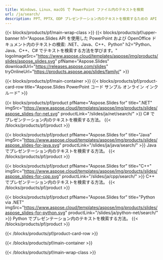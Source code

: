 ```yaml
---
title: Windows、Linux、macOS で PowerPoint ファイル内のテキストを検索
url: /ja/search/
description: PPT、PPTX、ODP プレゼンテーション内のテキストを検索するための API
---
```


{{< blocks/products/pf/main-wrap-class >}}
{{< blocks/products/pf/upper-banner h1="Aspose.Slides API を使用した PowerPoint および OpenOffice ドキュメント内のテキストの検索: .NET、Java、C++、Python" h2="Python、Java、C++、C# でテキストを検索する方法を学びます。" logoImageSrc="https://www.aspose.cloud/templates/aspose/img/products/slides/aspose_slides.svg" pfName="Aspose.Slides" downloadUrl="https://releases.aspose.com/slides" tryOnlineUrl="https://products.aspose.app/slides/family/" >}}

{{< blocks/products/pf/main-container >}}
{{< blocks/products/pf/product-card-row title="Aspose.Slides PowerPoint コード サンプル オンライン インクルード" >}}

{{< blocks/products/pf/product pfName="Aspose.Slides for" title=".NET" imgSrc="https://www.aspose.cloud/templates/aspose/img/products/slides/aspose_slides-for-net.svg" productLink="/slides/ja/net/search/" >}}
C# でプレゼンテーション内のテキストを検索する方法。
{{< /blocks/products/pf/product >}}

{{< blocks/products/pf/product pfName="Aspose.Slides for" title="Java" imgSrc="https://www.aspose.cloud/templates/aspose/img/products/slides/aspose_slides-for-java.svg" productLink="/slides/ja/java/search/" >}}
Java でプレゼンテーション内のテキストを検索する方法。
{{< /blocks/products/pf/product >}}

{{< blocks/products/pf/product pfName="Aspose.Slides for" title="C++" imgSrc="https://www.aspose.cloud/templates/aspose/img/products/slides/aspose_slides-for-cpp.svg" productLink="/slides/ja/cpp/search/" >}}
C++ でプレゼンテーション内のテキストを検索する方法。
{{< /blocks/products/pf/product >}}

{{< blocks/products/pf/product pfName="Aspose.Slides for" title="Python via .NET" imgSrc="https://www.aspose.cloud/templates/aspose/img/products/slides/aspose_slides-for-python.svg" productLink="/slides/ja/python-net/search/" >}}
Python でプレゼンテーション内のテキストを検索する方法。
{{< /blocks/products/pf/product >}}

{{< /blocks/products/pf/product-card-row >}}

{{< /blocks/products/pf/main-container >}}

{{< /blocks/products/pf/main-wrap-class >}}
